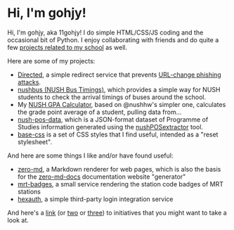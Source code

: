# Hi, I'm gohjy!
Hi, I'm gohjy, aka 11gohjy! I do simple HTML/CSS/JS coding and the occasional bit of Python. 
I enjoy collaborating with friends and do quite a few [projects related to my school](https://github.com/search?q=owner%3Agohjy%20topic%3Anus-high&type=repositories) as well.

Here are some of my projects:
- [Directed](https://gohjy.github.io/directed/home), a simple redirect service that prevents [URL-change phishing attacks](https://www.iamstobbs.com/insights/you-spelled-it-wrong-exploring-typo-domains).
- [nushbus (NUSH Bus Timings)](https://gohjy.github.io/nushbus), which provides a simple way for NUSH students to check the arrival timings of buses around the school.
- My [NUSH GPA Calculator](https://gohjy.github.io/nush-gpa-calc), based on @nushhw's simpler one, calculates the grade point average of a student, pulling data from...
- [nush-pos-data](https://github.com/gohjy/nush-pos-data), which is a JSON-format dataset of Programme of Studies information generated using the [nushPOSextractor](https://github.com/Walnit/nushPOSextrator) tool.
- [base-css](https://github.com/gohjy/base-css) is a set of CSS styles that I find useful, intended as a "reset stylesheet".

And here are some things I like and/or have found useful:
- [zero-md](https://zerodevx.github.io/zero-md), a Markdown renderer for web pages, which is also the basis for the [zero-md-docs](https://github.com/zerodevx/zero-md-docs) documentation website "generator"
- [mrt-badges](https://github.com/joulev/mrt-badges), a small service rendering the station code badges of MRT stations
- [hexauth](https://hexauth.coding398.dev/), a simple third-party login integration service

And here's a [link](https://www.stopkosa.com/) (or [two](https://www.makedmssafe.com/) or [three](https://www.stoponlineidchecks.org/)) to initiatives that you might want to take a look at.

<!--
**gohjy/gohjy** is a ✨ _special_ ✨ repository because its `README.md` (this file) appears on your GitHub profile.

Here are some ideas to get you started:

- 🔭 I’m currently working on ...
- 🌱 I’m currently learning ...
- 👯 I’m looking to collaborate on ...
- 🤔 I’m looking for help with ...
- 💬 Ask me about ...
- 📫 How to reach me: ...
- 😄 Pronouns: ...
- ⚡ Fun fact: ...
-->
